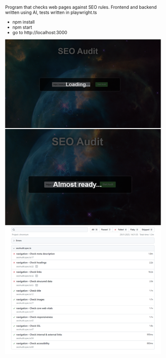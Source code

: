 Program that checks web pages against SEO rules.
Frontend and backend written using AI, tests written in playwright.ts

- npm install
- npm start
- go to http://localhost:3000

![loading](image.png)
![almost ready](image-1.png)
![results](image-2.png)

